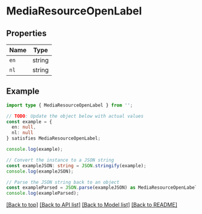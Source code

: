 # MediaResourceOpenLabel

## Properties

| Name | Type   |
| ---- | ------ |
| `en` | string |
| `nl` | string |

## Example

```typescript
import type { MediaResourceOpenLabel } from '';

// TODO: Update the object below with actual values
const example = {
  en: null,
  nl: null
} satisfies MediaResourceOpenLabel;

console.log(example);

// Convert the instance to a JSON string
const exampleJSON: string = JSON.stringify(example);
console.log(exampleJSON);

// Parse the JSON string back to an object
const exampleParsed = JSON.parse(exampleJSON) as MediaResourceOpenLabel;
console.log(exampleParsed);
```

[[Back to top]](#) [[Back to API list]](../README.md#api-endpoints) [[Back to Model list]](../README.md#models) [[Back to README]](../README.md)
